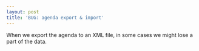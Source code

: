```yaml
---
layout: post
title: 'BUG: agenda export & import'
---
```

When we export the agenda to an XML file, in some cases we might lose a part of the data.
